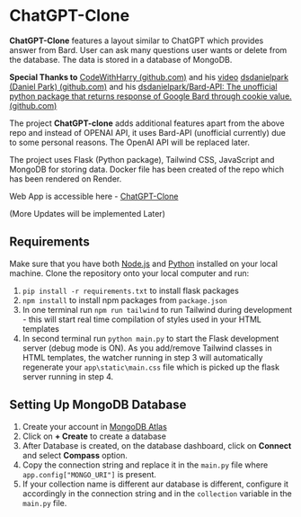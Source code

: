 # ChatGPT-Clone

**ChatGPT-Clone** features a layout similar to ChatGPT which provides answer from Bard. User can ask many questions user wants or delete from the database. The data is stored in a database of MongoDB.

**Special Thanks to** [CodeWithHarry (github.com)](https://github.com/CodeWithHarry) and his [video](https://www.youtube.com/watch?v=OAr6AIvH9VY) [dsdanielpark (Daniel Park) (github.com)](https://github.com/dsdanielpark) and his [dsdanielpark/Bard-API: The unofficial python package that returns response of Google Bard through cookie value. (github.com)](https://github.com/dsdanielpark/Bard-API)

The project **ChatGPT-clone** adds additional features apart from the above repo and instead of OPENAI API, it uses Bard-API (unofficial currently) due to some personal reasons. The OpenAI API will be replaced later.

The project uses Flask (Python package), Tailwind CSS, JavaScript and MongoDB for storing data. Docker file has been created of the repo which has been rendered on Render.

Web App is accessible here - [ChatGPT-Clone](https://harshgptclone.onrender.com/)

(More Updates will be implemented Later)

## Requirements

Make sure that you have both  [Node.js](https://nodejs.org/)  and  [Python](https://www.python.org/)  installed on your local machine.
Clone the repository onto your local computer and run:

1. `pip install -r requirements.txt`  to install flask packages
2. `npm install`  to install npm packages from  `package.json`
3. In one terminal run  `npm run tailwind`  to run Tailwind during development - this will start real time compilation of styles used in your HTML templates
4. In second terminal run  `python main.py`  to start the Flask development server (debug mode is ON). As you add/remove Tailwind classes in HTML templates, the watcher running in step 3 will automatically regenerate your  `app\static\main.css`  file which is picked up the flask server running in step 4.

## Setting Up MongoDB Database

1. Create your account in [MongoDB Atlas](https://www.mongodb.com/atlas/database)
2. Click on **+ Create** to create a database
3. After Database is created, on the database dashboard, click on **Connect** and select **Compass** option.
4. Copy the connection string and replace it in the  `main.py`   file where `app.config["MONGO_URI"]`  is present.
5. If your collection name is different aur database is different, configure it accordingly in the connection string and in the `collection` variable in the `main.py` file.
